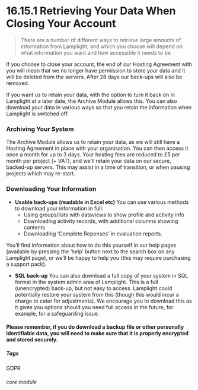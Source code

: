 # 16.15.1 Retrieving Your Data When Closing Your Account

> There are a number of different ways to retrieve large amounts of information from Lamplight, and which you choose will depend on what information you want and how accessible it needs to be

If you choose to close your account, the end of our Hosting Agreement with you will mean that we no longer have permission to store your data and it will be deleted from the servers. After 28 days our back-ups will also be removed.  

If you want us to retain your data, with the option to turn it back on in Lamplight at a later date, the Archive Module allows this. 
You can also download your data in various ways so that you retain the information when Lamplight is switched off. 

### Archiving Your System
The Archive Module allows us to retain your data, as we will still have a Hosting Agreement in place with your organisation. You can then access it once a month for up to 3 days. Your hosting fees are reduced to £5 per month per project (+ VAT), and we'll retain your data on our secure, backed-up servers. This may assist in a time of transition, or when pausing projects which may re-start.

### Downloading Your Information
- **Usable back-ups (readable in Excel etc)**
   You can use various methods to download your information in full:
   - Using groups/lists with dataviews to show profile and activity info 
   - Downloading activity records, with additional columns showing contents
   - Downloading ‘Complete Reponses’ in evaluation reports.
   
You’ll find information about how to do this yourself in our help pages (available by pressing the ‘help’ button next to the search box on any Lamplight page), or we’ll be happy to help you (this may require purchasing a support pack).

- **SQL back-up**
   You can also download a full copy of your system in SQL format in the system admin area of Lamplight.  This is a full (unencrypted) back-up, but not easy to access.  Lamplight could potentially restore your system from this (though this would incur a charge to cater for adjustments).  We encourage you to download this as it gives you options should you need full access in the future, for example, for a safeguarding issue. 


#### Please remember, if you do download a backup file or other personally identifiable data, you will need to make sure that it is properly encrypted and stored securely. 


##### Tags
GDPR

###### core module

